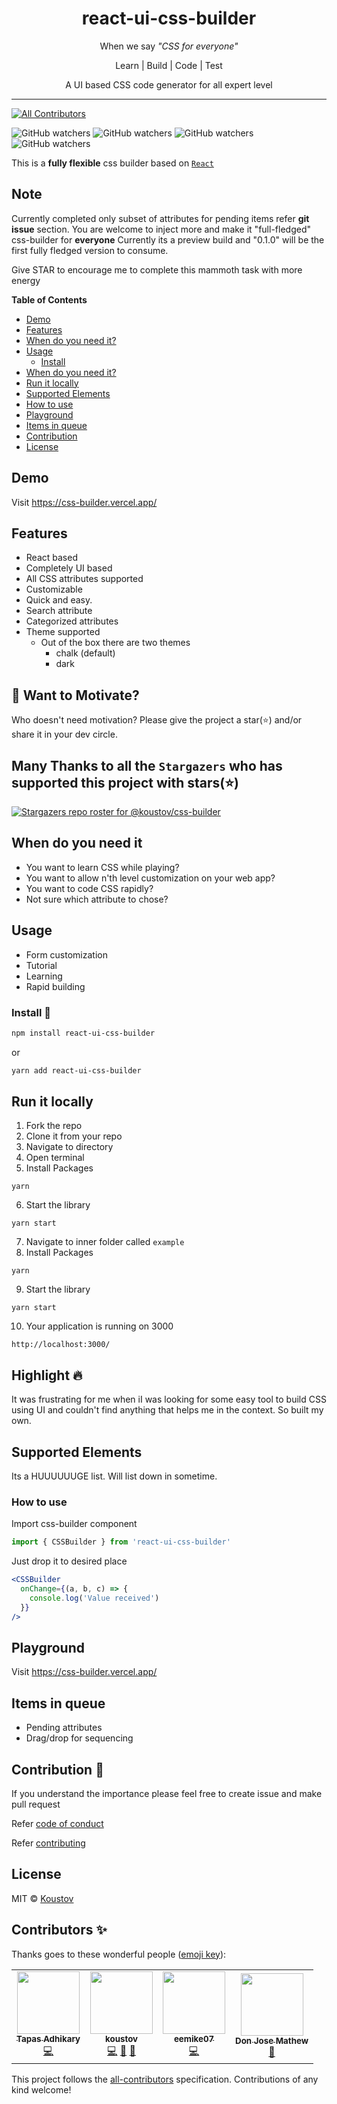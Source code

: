 <div align="center">

   <p>
    <h1>react-ui-css-builder</h1>
  </p>
  <p>
     When we say <i>"CSS for everyone"</i>
  </p>
  <p>
     Learn | Build | Code | Test
  </p>
  <p>A UI based CSS code generator for all expert level</p>

  <p>

  </p>
</div>

---

<!-- ALL-CONTRIBUTORS-BADGE:START - Do not remove or modify this section -->
[![All Contributors](https://img.shields.io/badge/all_contributors-4-orange.svg?style=flat-square)](#contributors-)
<!-- ALL-CONTRIBUTORS-BADGE:END -->

![GitHub watchers](https://img.shields.io/github/watchers/koustov/css-builder.svg?logo=github&label=Watch) ![GitHub watchers](https://img.shields.io/github/issues/koustov/css-builder?logo=github&label=Issues) ![GitHub watchers](https://img.shields.io/github/stars/koustov/css-builder?logo=github&label=Stars) ![GitHub watchers](https://img.shields.io/npm/dt/react-ui-css-builder.svg?logo=npm&label=downloads)

This is a **fully flexible** css builder based on [`React`](https://facebook.github.io/react/)

## Note

Currently completed only subset of attributes for pending items refer **git issue** section.
You are welcome to inject more and make it "full-fledged" css-builder for **everyone**
Currently its a preview build and "0.1.0" will be the first fully fledged version to consume.

Give STAR to encourage me to complete this mammoth task with more energy

**Table of Contents**

- [Demo](#demo)
- [Features](#features)
- [When do you need it?](#when-do-you-need-it)
- [Usage](#usage)
  - [Install](#install)
- [When do you need it?](#when-do-you-need-it)
- [Run it locally](#run-it-locally)
- [Supported Elements](#supported-elements)
- [How to use](#how-to-use)
- [Playground](#playground)
- [Items in queue](#items-in-queue)
- [Contribution](#contribution)
- [License](#license)

## Demo

Visit https://css-builder.vercel.app/

## Features

- React based
- Completely UI based
- All CSS attributes supported
- Customizable
- Quick and easy.
- Search attribute
- Categorized attributes
- Theme supported
  - Out of the box there are two themes
    - chalk (default)
    - dark

## 🤲 Want to Motivate?

Who doesn't need motivation? Please give the project a star(⭐) and/or share it in your dev circle.

## Many Thanks to all the `Stargazers` who has supported this project with stars(⭐)

[![Stargazers repo roster for @koustov/css-builder](https://reporoster.com/stars/koustov/css-builder)](https://github.com/koustov/css-builder/stargazers)

## When do you need it

- You want to learn CSS while playing?
- You want to allow n'th level customization on your web app?
- You want to code CSS rapidly?
- Not sure which attribute to chose?

## Usage

- Form customization
- Tutorial
- Learning
- Rapid building

### Install 🐙

```bash
npm install react-ui-css-builder
```

or

```bash
yarn add react-ui-css-builder
```

## Run it locally

1. Fork the repo
2. Clone it from your repo
3. Navigate to directory
4. Open terminal
5. Install Packages

```
yarn
```

6. Start the library

```
yarn start
```

7. Navigate to inner folder called `example`
8. Install Packages

```
yarn
```

9. Start the library

```
yarn start
```

10. Your application is running on 3000

```
http://localhost:3000/
```

## Highlight 🔥

It was frustrating for me when iI was looking for some easy tool to build CSS using UI and couldn't find anything that helps me in the context. So built my own.

## Supported Elements

Its a HUUUUUUGE list. Will list down in sometime.

### How to use

Import css-builder component

```jsx
import { CSSBuilder } from 'react-ui-css-builder'
```

Just drop it to desired place

```jsx
<CSSBuilder
  onChange={(a, b, c) => {
    console.log('Value received')
  }}
/>
```

## Playground

Visit https://css-builder.vercel.app/

## Items in queue

- Pending attributes
- Drag/drop for sequencing

## Contribution 🍰

If you understand the importance please feel free to create issue and make pull request

Refer [code of conduct ](./CODE_OF_CONDUCT.md)

Refer [contributing ](./CONTRIBUTING.md)

## License

MIT © [Koustov](https://github.com/koustov)

## Contributors ✨

Thanks goes to these wonderful people ([emoji key](https://allcontributors.org/docs/en/emoji-key)):

<!-- ALL-CONTRIBUTORS-LIST:START - Do not remove or modify this section -->
<!-- prettier-ignore-start -->
<!-- markdownlint-disable -->
<table>
  <tr>
    <td align="center"><a href="https://tapasadhikary.com"><img src="https://avatars.githubusercontent.com/u/3633137?v=4?s=100" width="100px;" alt=""/><br /><sub><b>Tapas Adhikary</b></sub></a><br /><a href="https://github.com/koustov/css-builder/commits?author=atapas" title="Code">💻</a></td>
    <td align="center"><a href="https://github.com/koustov"><img src="https://avatars.githubusercontent.com/u/7145967?v=4?s=100" width="100px;" alt=""/><br /><sub><b>koustov</b></sub></a><br /><a href="https://github.com/koustov/css-builder/commits?author=koustov" title="Code">💻</a> <a href="#maintenance-koustov" title="Maintenance">🚧</a> <a href="https://github.com/koustov/css-builder/pulls?q=is%3Apr+reviewed-by%3Akoustov" title="Reviewed Pull Requests">👀</a></td>
    <td align="center"><a href="https://github.com/eemike07"><img src="https://avatars.githubusercontent.com/u/2515617?v=4?s=100" width="100px;" alt=""/><br /><sub><b>eemike07</b></sub></a><br /><a href="https://github.com/koustov/css-builder/commits?author=eemike07" title="Code">💻</a></td>
    <td align="center"><a href="http://oronium.com"><img src="https://avatars.githubusercontent.com/u/59858506?v=4?s=100" width="100px;" alt=""/><br /><sub><b>Don Jose Mathew</b></sub></a><br /><a href="https://github.com/koustov/css-builder/issues?q=author%3Adontech09" title="Bug reports">🐛</a></td>
  </tr>
</table>

<!-- markdownlint-restore -->
<!-- prettier-ignore-end -->

<!-- ALL-CONTRIBUTORS-LIST:END -->

This project follows the [all-contributors](https://github.com/all-contributors/all-contributors) specification. Contributions of any kind welcome!

